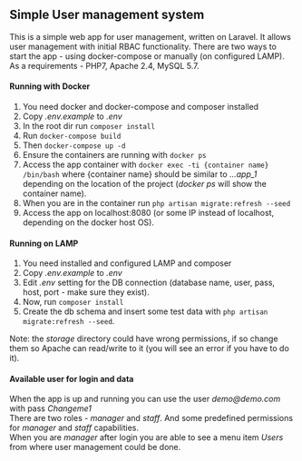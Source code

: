 ## Simple User management system

This is a simple web app for user management, written on Laravel. It allows user management 
with initial RBAC functionality. There are two ways to start the app - 
using docker-compose or manually (on configured LAMP). As a requirements - PHP7, Apache 2.4, MySQL 5.7.

#### Running with Docker
1. You need docker and docker-compose and composer installed
2. Copy _.env.example_ to _.env_
3. In the root dir run ```composer install```
4. Run ```docker-compose build```
5. Then ```docker-compose up -d```
6. Ensure the containers are running with ```docker ps```
7. Access the app container with ```docker exec -ti {container name} /bin/bash```
where {container name} should be similar to _...app_1_ depending on the location of the project (_docker ps_ will show the container name).
8. When you are in the container run 
```php artisan migrate:refresh --seed```
9. Access the app on localhost:8080 (or some IP instead of localhost, depending on the docker host OS).


#### Running on LAMP
1. You need installed and configured LAMP and composer
2. Copy _.env.example_ to _.env_
3. Edit _.env_ setting for the DB connection (database name, user, pass, host, port - make sure they exist).
4. Now, run ```composer install``` 
5. Create the db schema and insert some test data with
```php artisan migrate:refresh --seed```.  

Note: the _storage_ directory could have wrong permissions, if so change them so Apache can read/write to it (you will see an error if you have to do it).

#### Available user for login and data
When the app is up and running you can use the user _demo@demo.com_ with pass _Changeme1_  
There are two roles - _manager_ and _staff_. And some predefined permissions for _manager_ and _staff_ capabilities.  
When you are _manager_ after login you are able to see a menu item _Users_ from where user management could be done.


